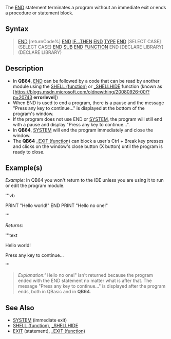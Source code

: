 The [END](END) statement terminates a program without an immediate exit or ends a procedure or statement block. 


## Syntax

>  [END](END) [returnCode%]
>  [END](END) [IF...THEN](IF...THEN)
>  [END](END) [TYPE](TYPE)
>  [END](END) [SELECT CASE](SELECT CASE)
>  [END](END) [SUB](SUB)
>  [END](END) [FUNCTION](FUNCTION)
>  END [DECLARE LIBRARY](DECLARE LIBRARY)


## Description

* In **QB64**, [END](END) can be followed by a code that can be read by another module using the [SHELL (function)](SHELL (function)) or [_SHELLHIDE](_SHELLHIDE) function (known as [https://blogs.msdn.microsoft.com/oldnewthing/20080926-00/?p=20743 **errorlevel**])
* When END is used to end a program, there is a pause and the message "Press any key to continue..." is displayed at the bottom of the program's window. 
* If the program does not use END or [SYSTEM](SYSTEM), the program will still end with a pause and display "Press any key to continue...".
* In **QB64**, [SYSTEM](SYSTEM) will end the program immediately and close the window.
* The **QB64** [_EXIT (function)](_EXIT (function)) can block a user's Ctrl + Break key presses and clicks on the window's close button (X button) until the program is ready to close.


## Example(s)

*Example:* In QB64 you won't return to the IDE unless you are using it to run or edit the program module.


'''vb

PRINT "Hello world!"
END
PRINT "Hello no one!" 

'''

*Returns:*

'''text


Hello world!





Press any key to continue...

'''

> *Explanation:*"Hello no one!" isn't returned because the program ended with the END statement no matter what is after that.
> The message "Press any key to continue..." is displayed after the program ends, both in QBasic and in **QB64**.



## See Also

* [SYSTEM](SYSTEM) (immediate exit)
* [SHELL (function)](SHELL (function)), [_SHELLHIDE](_SHELLHIDE)
* [EXIT](EXIT) (statement), [_EXIT (function)](_EXIT (function))




